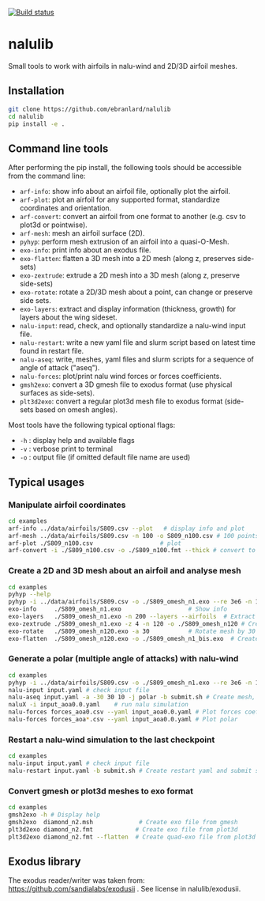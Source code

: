 [![Build status](https://github.com/ebranlard/nalulib/workflows/Tests/badge.svg)](https://github.com/ebranlard/nalulib/actions?query=workflow%3A%22Tests%22)

# nalulib

Small tools to work with airfoils in nalu-wind and 2D/3D airfoil meshes.

## Installation

```bash
git clone https://github.com/ebranlard/nalulib
cd nalulib
pip install -e .
```

## Command line tools 
After performing the pip install, the following tools should be accessible from the command line:

 - `arf-info`: show info about an airfoil file, optionally plot the airfoil.
 - `arf-plot`: plot an airfoil for any supported format, standardize coordinates and orientation.
 - `arf-convert`: convert an airfoil from one format to another (e.g. csv to plot3d or pointwise).
 - `arf-mesh`: mesh an airfoil surface (2D).
 - `pyhyp`: perform mesh extrusion of an airfoil into a quasi-O-Mesh.
 - `exo-info`: print info about an exodus file.
 - `exo-flatten`: flatten a 3D mesh into a 2D mesh (along z, preserves side-sets)
 - `exo-zextrude`: extrude a 2D mesh into a 3D mesh (along z, preserve side-sets)
 - `exo-rotate`: rotate a 2D/3D mesh about a point, can change or preserve side sets.
 - `exo-layers`: extract and display information (thickness, growth) for layers about the wing sideset.
 - `nalu-input`: read, check, and optionally standardize a nalu-wind input file.
 - `nalu-restart`: write a new yaml file and slurm script based on latest time found in restart file.
 - `nalu-aseq`: write, meshes, yaml files and slurm scripts  for a sequence of angle of attack ("aseq").
 - `nalu-forces`: plot/print nalu wind forces or forces coefficients.
 - `gmsh2exo`: convert a 3D gmesh file to exodus format (use physical surfaces as side-sets).
 - `plt3d2exo`: convert a regular plot3d mesh file to exodus format (side-sets based on omesh angles). 


Most tools have the following typical optional flags:

 - `-h` : display help and available flags
 - `-v` : verbose print to terminal
 - `-o` : output file (if omitted default file name are used)



## Typical usages




### Manipulate airfoil coordinates

```bash
cd examples
arf-info ../data/airfoils/S809.csv --plot   # display info and plot
arf-mesh ../data/airfoils/S809.csv -n 100 -o S809_n100.csv # 100 points for suction side
arf-plot ./S809_n100.csv                   # plot
arf-convert -i ./S809_n100.csv -o ./S809_n100.fmt --thick # convert to plot3d format
```


### Create a 2D and 3D mesh about an airfoil and analyse mesh

```bash
cd examples
pyhyp --help
pyhyp -i ../data/airfoils/S809.csv -o ./S809_omesh_n1.exo --re 3e6 -n 150 --marchDist 100 # mesh
exo-info     ./S809_omesh_n1.exo                   # Show info
exo-layers   ./S809_omesh_n1.exo -n 200 --layers --airfoils  # Extract layers around airfoil and diagnostics
exo-zextrude ./S809_omesh_n1.exo -z 4 -n 120 -o ./S809_omesh_n120 # Create 3D mesh from 2D mesh
exo-rotate   ./S809_omesh_n120.exo -a 30           # Rotate mesh by 30 deg
exo-flatten  ./S809_omesh_n120.exo -o ./S809_omesh_n1_bis.exo  # Create 2D mesh (quads) from 3D mesh (hexs)
```

### Generate a polar (multiple angle of attacks) with nalu-wind 

```bash
cd examples
pyhyp -i ../data/airfoils/S809.csv -o ./S809_omesh_n1.exo --re 3e6 -n 150 --marchDist 100 # mesh
nalu-input input.yaml # check input file 
nalu-aseq input.yaml -a -30 30 10 -j polar -b submit.sh # Create mesh, yaml, submit for polar
naluX -i input_aoa0.0.yaml    # run nalu simulation
nalu-forces forces_aoa0.csv --yaml input_aoa0.0.yaml # Plot forces coefficients
nalu-forces forces_aoa*.csv --yaml input_aoa0.0.yaml # Plot polar
```

### Restart a nalu-wind simulation to the last checkpoint

```bash
cd examples
nalu-input input.yaml # check input file 
nalu-restart input.yaml -b submit.sh # Create restart yaml and submit script
```


### Convert gmesh or plot3d meshes to exo format

```bash
cd examples
gmsh2exo -h # Display help
gmsh2exo  diamond_n2.msh             # Create exo file from gmesh
plt3d2exo diamond_n2.fmt            # Create exo file from plot3d
plt3d2exo diamond_n2.fmt --flatten  # Create quad-exo file from plot3d
```



## Exodus library
The exodus reader/writer was taken from: https://github.com/sandialabs/exodusii . See license in nalulib/exodusii.
